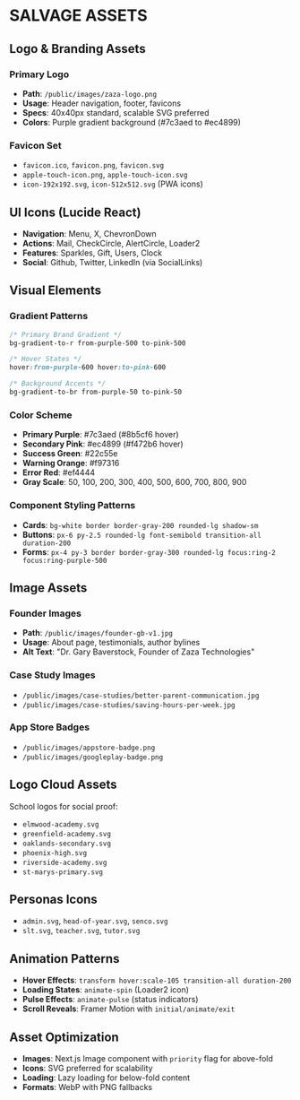# SALVAGE ASSETS

## Logo & Branding Assets

### Primary Logo
- **Path**: `/public/images/zaza-logo.png`
- **Usage**: Header navigation, footer, favicons
- **Specs**: 40x40px standard, scalable SVG preferred
- **Colors**: Purple gradient background (#7c3aed to #ec4899)

### Favicon Set
- `favicon.ico`, `favicon.png`, `favicon.svg`
- `apple-touch-icon.png`, `apple-touch-icon.svg`
- `icon-192x192.svg`, `icon-512x512.svg` (PWA icons)

## UI Icons (Lucide React)
- **Navigation**: Menu, X, ChevronDown
- **Actions**: Mail, CheckCircle, AlertCircle, Loader2
- **Features**: Sparkles, Gift, Users, Clock
- **Social**: Github, Twitter, LinkedIn (via SocialLinks)

## Visual Elements

### Gradient Patterns
```css
/* Primary Brand Gradient */
bg-gradient-to-r from-purple-500 to-pink-500

/* Hover States */
hover:from-purple-600 hover:to-pink-600

/* Background Accents */
bg-gradient-to-br from-purple-50 to-pink-50
```

### Color Scheme
- **Primary Purple**: #7c3aed (#8b5cf6 hover)
- **Secondary Pink**: #ec4899 (#f472b6 hover)
- **Success Green**: #22c55e
- **Warning Orange**: #f97316
- **Error Red**: #ef4444
- **Gray Scale**: 50, 100, 200, 300, 400, 500, 600, 700, 800, 900

### Component Styling Patterns
- **Cards**: `bg-white border border-gray-200 rounded-lg shadow-sm`
- **Buttons**: `px-6 py-2.5 rounded-lg font-semibold transition-all duration-200`
- **Forms**: `px-4 py-3 border border-gray-300 rounded-lg focus:ring-2 focus:ring-purple-500`

## Image Assets

### Founder Images
- **Path**: `/public/images/founder-gb-v1.jpg`
- **Usage**: About page, testimonials, author bylines
- **Alt Text**: "Dr. Gary Baverstock, Founder of Zaza Technologies"

### Case Study Images  
- `/public/images/case-studies/better-parent-communication.jpg`
- `/public/images/case-studies/saving-hours-per-week.jpg`

### App Store Badges
- `/public/images/appstore-badge.png`
- `/public/images/googleplay-badge.png`

## Logo Cloud Assets
School logos for social proof:
- `elmwood-academy.svg`
- `greenfield-academy.svg`  
- `oaklands-secondary.svg`
- `phoenix-high.svg`
- `riverside-academy.svg`
- `st-marys-primary.svg`

## Personas Icons
- `admin.svg`, `head-of-year.svg`, `senco.svg`
- `slt.svg`, `teacher.svg`, `tutor.svg`

## Animation Patterns
- **Hover Effects**: `transform hover:scale-105 transition-all duration-200`
- **Loading States**: `animate-spin` (Loader2 icon)
- **Pulse Effects**: `animate-pulse` (status indicators)
- **Scroll Reveals**: Framer Motion with `initial/animate/exit`

## Asset Optimization
- **Images**: Next.js Image component with `priority` flag for above-fold
- **Icons**: SVG preferred for scalability
- **Loading**: Lazy loading for below-fold content
- **Formats**: WebP with PNG fallbacks